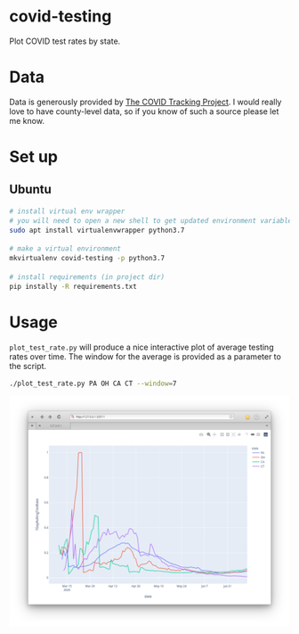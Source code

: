 # covid-testing

Plot COVID test rates by state. 

# Data

Data is generously provided by [The COVID Tracking Project](https://covidtracking.com/). I would really love to have county-level data, so if you know of such a source please let me know. 

# Set up

Ubuntu
---

```bash
# install virtual env wrapper
# you will need to open a new shell to get updated environment variables after installing
sudo apt install virtualenvwrapper python3.7

# make a virtual environment
mkvirtualenv covid-testing -p python3.7

# install requirements (in project dir)
pip instally -R requirements.txt

```
# Usage

`plot_test_rate.py` will produce a nice interactive plot of average testing rates over time. The window for the average is provided as a parameter to the script. 

```bash
./plot_test_rate.py PA OH CA CT --window=7

```

![Screenshot](assets/screen-1.png)

